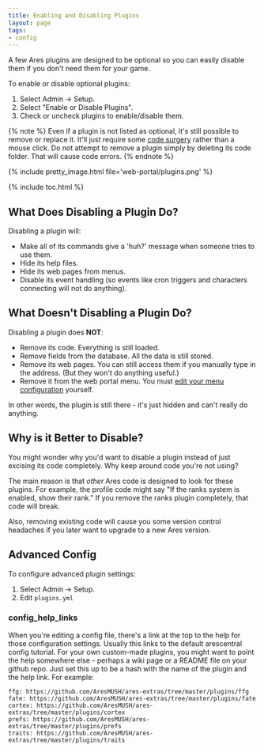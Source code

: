 ```yaml
---
title: Enabling and Disabling Plugins
layout: page
tags:
- config
---
```


A few Ares plugins are designed to be optional so you can easily disable them if you don't need them for your game.

To enable or disable optional plugins:

1. Select Admin -> Setup. 
2. Select "Enable or Disable Plugins".
2. Check or uncheck plugins to enable/disable them.

{% note %} 
Even if a plugin is not listed as optional, it's still possible to remove or replace it.  It'll just require some [code surgery](/tutorials/code/plugins.html) rather than a mouse click.  Do not attempt to remove a plugin simply by deleting its code folder.  That will cause code errors.
{% endnote %}

{% include pretty_image.html file='web-portal/plugins.png' %}


{% include toc.html %}


## What Does Disabling a Plugin Do?

Disabling a plugin will: 

* Make all of its commands give a 'huh?' message when someone tries to use them.
* Hide its help files.
* Hide its web pages from menus.
* Disable its event handling (so events like cron triggers and characters connecting will not do anything).

## What **Doesn't** Disabling a Plugin Do?

Disabling a plugin does **NOT**:

* Remove its code.  Everything is still loaded.
* Remove fields from the database.  All the data is still stored.
* Remove its web pages.  You can still access them if you manually type in the address.  (But they won't do anything useful.)
* Remove it from the web portal menu.  You must [edit your menu configuration](/tutorials/config/website.html#changing-the-navbar) yourself.

In other words, the plugin is still there - it's just hidden and can't really do anything.

## Why is it Better to Disable?

You might wonder why you'd want to disable a plugin instead of just excising its code completely.  Why keep around code you're not using?

The main reason is that *other* Ares code is designed to look for these plugins.  For example, the profile code might say "If the ranks system is enabled, show their rank."  If you remove the ranks plugin completely, that code will break.

Also, removing existing code will cause you some version control headaches if you later want to upgrade to a new Ares version.

## Advanced Config

To configure advanced plugin settings:

1. Select Admin -> Setup.
2. Edit `plugins.yml`

### config_help_links

When you're editing a config file, there's a link at the top to the help for those configuration settings.  Usually this links to the default arescentral config tutorial.  For your own custom-made plugins, you might want to point the help somewhere else - perhaps a wiki page or a README file on your github repo.  Just set this up to be a hash with the name of the plugin and the help link.  For example:

    ffg: https://github.com/AresMUSH/ares-extras/tree/master/plugins/ffg
    fate: https://github.com/AresMUSH/ares-extras/tree/master/plugins/fate
    cortex: https://github.com/AresMUSH/ares-extras/tree/master/plugins/cortex
    prefs: https://github.com/AresMUSH/ares-extras/tree/master/plugins/prefs
    traits: https://github.com/AresMUSH/ares-extras/tree/master/plugins/traits